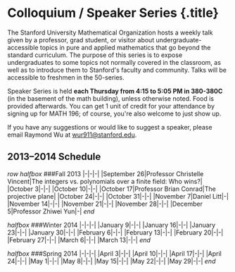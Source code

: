 # Colloquium / Speaker Series {.title}

The Stanford University Mathematical Organization hosts a weekly talk given by
a professor, grad student, or visitor about undergraduate-accessible topics in
pure and applied mathematics that go beyond the standard curriculum. The
purpose of this series is to expose undergraduates to some topics not normally
covered in the classroom, as well as to introduce them to Stanford's faculty
and community. Talks will be accessible to freshmen in the 50-series.

Speaker Series is held **each Thursday from 4:15 to 5:05 PM in 380-380C**
(in the basement of the math building), unless otherwise noted. Food is
provided afterwards. You can get 1 unit of credit for your attendance by
signing up for MATH 196; of course, you're also welcome to just show up.

If you have any suggestions or would like to suggest a speaker, please email
Raymond Wu at wur911@stanford.edu.

## 2013&ndash;2014 Schedule

$row$
$halfbox$
###Fall 2013
|-|-|-|
|September 26|Professor Christelle Vincent|The integers vs. polynomials over a finite field: Who wins?|
|October 3|-|-|
|October 10|-|-|
|October 17|Professor Brian Conrad|The projective plane|
|October 24|-|-|
|October 31|-|-|
|November 7|Daniel Litt|-|
|November 14|-|-|
|November 21|-|-|
|November 28|-|-|
|December 5|Professor Zhiwei Yun|-|
$end$



$halfbox$
###Winter 2014
|-|-|-|
|January 9|-|-|
|January 16|-|-|
|January 23|-|-|
|January 30|-|-|
|February 6|-|-|
|February 13|-|-|
|February 20|-|-|
|February 27|-|-|
|March 6|-|-|
|March 13|-|-|
$end$

$halfbox$
###Spring 2014
|-|-|-|
|April 3|-|-|
|April 10|-|-|
|April 17|-|-|
|April 24|-|-|
|May 1|-|-|
|May 8|-|-|
|May 15|-|-|
|May 22|-|-|
|May 29|-|-|
$end$
